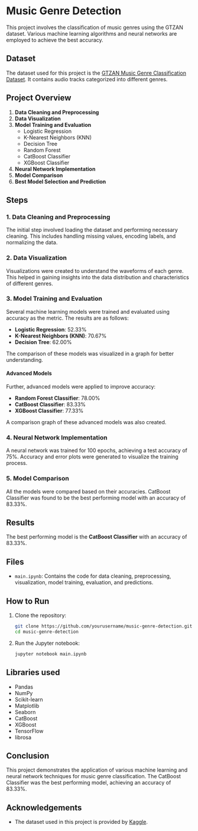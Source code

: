 # Music Genre Detection

This project involves the classification of music genres using the GTZAN dataset. Various machine learning algorithms and neural networks are employed to achieve the best accuracy.

## Dataset

The dataset used for this project is the [GTZAN Music Genre Classification Dataset](https://www.kaggle.com/datasets/andradaolteanu/gtzan-dataset-music-genre-classification). It contains audio tracks categorized into different genres.

## Project Overview

1. **Data Cleaning and Preprocessing**
2. **Data Visualization**
3. **Model Training and Evaluation**
    - Logistic Regression
    - K-Nearest Neighbors (KNN)
    - Decision Tree
    - Random Forest
    - CatBoost Classifier
    - XGBoost Classifier
4. **Neural Network Implementation**
5. **Model Comparison**
6. **Best Model Selection and Prediction**

## Steps

### 1. Data Cleaning and Preprocessing

The initial step involved loading the dataset and performing necessary cleaning. This includes handling missing values, encoding labels, and normalizing the data.

### 2. Data Visualization

Visualizations were created to understand the waveforms of each genre. This helped in gaining insights into the data distribution and characteristics of different genres.

### 3. Model Training and Evaluation

Several machine learning models were trained and evaluated using accuracy as the metric. The results are as follows:

- **Logistic Regression**: 52.33%
- **K-Nearest Neighbors (KNN)**: 70.67%
- **Decision Tree**: 62.00%

The comparison of these models was visualized in a graph for better understanding.

#### Advanced Models

Further, advanced models were applied to improve accuracy:

- **Random Forest Classifier**: 78.00%
- **CatBoost Classifier**: 83.33%
- **XGBoost Classifier**: 77.33%

A comparison graph of these advanced models was also created.

### 4. Neural Network Implementation

A neural network was trained for 100 epochs, achieving a test accuracy of 75%. Accuracy and error plots were generated to visualize the training process.

### 5. Model Comparison

All the models were compared based on their accuracies. CatBoost Classifier was found to be the best performing model with an accuracy of 83.33%.


## Results

The best performing model is the **CatBoost Classifier** with an accuracy of 83.33%.

## Files

- `main.ipynb`: Contains the code for data cleaning, preprocessing, visualization, model training, evaluation, and predictions.

## How to Run

1. Clone the repository:

    ```bash
    git clone https://github.com/yourusername/music-genre-detection.git
    cd music-genre-detection
    ```

2. Run the Jupyter notebook:

    ```bash
    jupyter notebook main.ipynb
    ```

## Libraries used

- Pandas
- NumPy
- Scikit-learn
- Matplotlib
- Seaborn
- CatBoost
- XGBoost
- TensorFlow 
- librosa

## Conclusion

This project demonstrates the application of various machine learning and neural network techniques for music genre classification. The CatBoost Classifier was the best performing model, achieving an accuracy of 83.33%.

## Acknowledgements

- The dataset used in this project is provided by [Kaggle](https://www.kaggle.com/andradaolteanu/gtzan-dataset-music-genre-classification).
